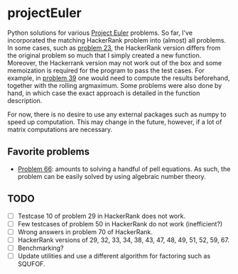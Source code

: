 # projectEuler

Python solutions for various [Project Euler](https://projecteuler.net/)
problems. So far, I've incorporated the matching HackerRank problem into
(almost) all problems. In some cases, such as [problem 23](src/p023.py), the
HackerRank version differs from the original problem so much that I simply
created a new function. Moreover, the Hackerrank version may not work out of
the box and some memoization is required for the program to pass the test cases.
For example, in [problem 39](src/p039.py) one would need to compute the results beforehand,
together with the rolling argmaximum. Some problems were also done by hand, in
which case the exact approach is detailed in the function description.

For now, there is no desire to use any external packages such as numpy
to speed up computation. This may change in the future, however, if a lot of
matrix computations are necessary.

## Favorite problems

- [Problem 66](src/p066.py): amounts to solving a handful of pell equations. As
  such, the problem can be easily solved by using algebraic number
  theory.

## TODO

- [ ] Testcase 10 of problem 29 in HackerRank does not work.
- [ ] Few testcases of problem 50 in HackerRank do not work (inefficient?)
- [ ] Wrong answers in problem 70 of HackerRank.
- [ ] HackerRank versions of 29, 32, 33, 34, 38, 43, 47, 48, 49, 51, 52, 59, 67.
- [ ] Benchmarking?
- [ ] Update utilities and use a different algorithm for factoring such
      as SQUFOF.
